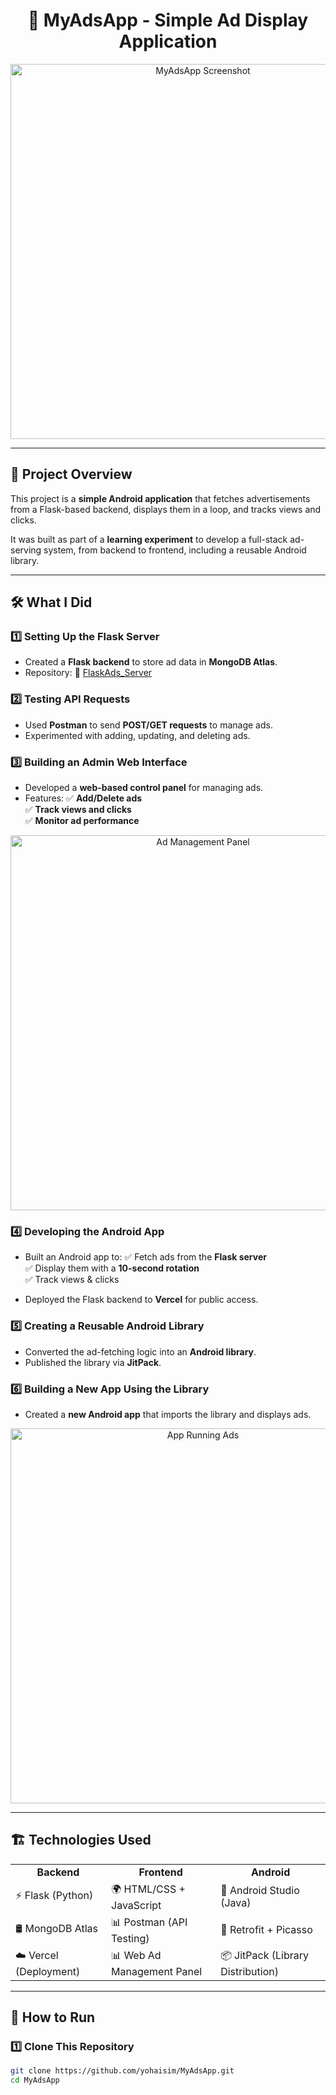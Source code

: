 <h1 align="center">📢 MyAdsApp - Simple Ad Display Application</h1>

<p align="center">
  <img src="https://your-image-link-here.jpg" width="600" alt="MyAdsApp Screenshot">
</p>

---

## 📌 Project Overview

This project is a **simple Android application** that fetches advertisements from a Flask-based backend, displays them in a loop, and tracks views and clicks.  

It was built as part of a **learning experiment** to develop a full-stack ad-serving system, from backend to frontend, including a reusable Android library.

---

## 🛠️ What I Did  

### 1️⃣ **Setting Up the Flask Server**
- Created a **Flask backend** to store ad data in **MongoDB Atlas**.
- Repository: 🔗 [FlaskAds_Server](https://github.com/yohaisim/FlaskAds_Server)
  
### 2️⃣ **Testing API Requests**
- Used **Postman** to send **POST/GET requests** to manage ads.  
- Experimented with adding, updating, and deleting ads.  

### 3️⃣ **Building an Admin Web Interface**
- Developed a **web-based control panel** for managing ads.  
- Features:
  ✅ **Add/Delete ads**  
  ✅ **Track views and clicks**  
  ✅ **Monitor ad performance**  

<p align="center">
  <img src="[https://your-image-link-here.jpg](https://i.postimg.cc/gkB83tH6/2025-02-02-122026.png)" width="600" alt="Ad Management Panel">
</p>

### 4️⃣ **Developing the Android App**
- Built an Android app to:
  ✅ Fetch ads from the **Flask server**  
  ✅ Display them with a **10-second rotation**  
  ✅ Track views & clicks  

- Deployed the Flask backend to **Vercel** for public access.

### 5️⃣ **Creating a Reusable Android Library**
- Converted the ad-fetching logic into an **Android library**.
- Published the library via **JitPack**.

### 6️⃣ **Building a New App Using the Library**
- Created a **new Android app** that imports the library and displays ads.

<p align="center">
  <img src="https://your-image-link-here.jpg" width="600" alt="App Running Ads">
</p>

---

## 🏗️ Technologies Used  

<table align="center">
  <tr>
    <td align="center"><strong>Backend</strong></td>
    <td align="center"><strong>Frontend</strong></td>
    <td align="center"><strong>Android</strong></td>
  </tr>
  <tr>
    <td>⚡ Flask (Python)</td>
    <td>🌍 HTML/CSS + JavaScript</td>
    <td>📱 Android Studio (Java)</td>
  </tr>
  <tr>
    <td>🛢 MongoDB Atlas</td>
    <td>📊 Postman (API Testing)</td>
    <td>🔄 Retrofit + Picasso</td>
  </tr>
  <tr>
    <td>☁️ Vercel (Deployment)</td>
    <td>📊 Web Ad Management Panel</td>
    <td>📦 JitPack (Library Distribution)</td>
  </tr>
</table>

---

## 🚀 How to Run  

### 1️⃣ **Clone This Repository**
```bash
git clone https://github.com/yohaisim/MyAdsApp.git
cd MyAdsApp
